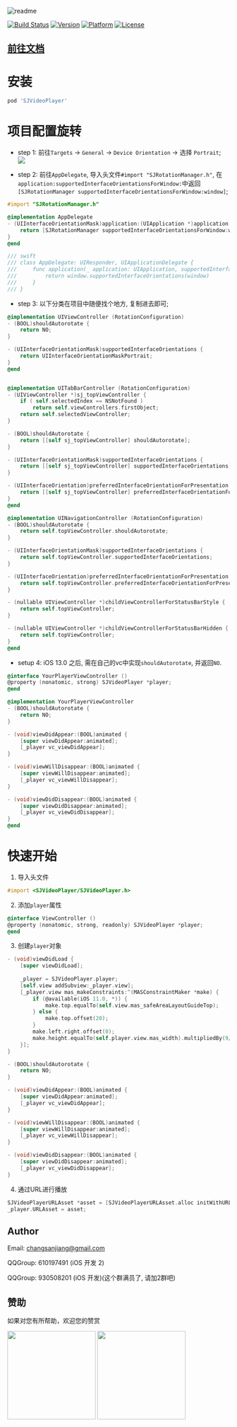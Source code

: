 ![readme](https://user-images.githubusercontent.com/37614260/43947531-922a0712-9cb2-11e8-8f8d-4823a21308d3.png)

[![Build Status](https://travis-ci.org/changsanjiang/SJVideoPlayer.svg?branch=master)](https://travis-ci.org/changsanjiang/SJVideoPlayer)
[![Version](https://img.shields.io/cocoapods/v/SJVideoPlayer.svg?style=flat)](https://cocoapods.org/pods/SJVideoPlayer)
[![Platform](https://img.shields.io/badge/platform-iOS-blue.svg)](https://github.com/changsanjiang)
[![License](https://img.shields.io/github/license/changsanjiang/SJVideoPlayer.svg)](https://github.com/changsanjiang/SJVideoPlayer/blob/master/LICENSE.md)

## [前往文档](https://github.com/changsanjiang/SJVideoPlayer/wiki)

# 安装
 
```ruby
pod 'SJVideoPlayer'
```

# 项目配置旋转

- step 1:
前往`Targets` -> `General` -> `Device Orientation` -> 选择 `Portrait`;
![](https://user-images.githubusercontent.com/25744224/101907041-ebdb2a00-3bf4-11eb-8d90-6faf1f9a73c8.png)

- step 2:
前往`AppDelegate`, 导入头文件`#import "SJRotationManager.h"`, 在`application:supportedInterfaceOrientationsForWindow:`中返回`[SJRotationManager supportedInterfaceOrientationsForWindow:window]`;
```Objective-C
#import "SJRotationManager.h"

@implementation AppDelegate
- (UIInterfaceOrientationMask)application:(UIApplication *)application supportedInterfaceOrientationsForWindow:(UIWindow *)window {
    return [SJRotationManager supportedInterfaceOrientationsForWindow:window];
}
@end

/// swift
/// class AppDelegate: UIResponder, UIApplicationDelegate {
///     func application(_ application: UIApplication, supportedInterfaceOrientationsFor window: UIWindow?) -> /// UIInterfaceOrientationMask {
///         return window.supportedInterfaceOrientations(window)
///     }
/// }
```

- step 3:
以下分类在项目中随便找个地方, 复制进去即可;
```Objective-C
@implementation UIViewController (RotationConfiguration)
- (BOOL)shouldAutorotate { 
    return NO;
}

- (UIInterfaceOrientationMask)supportedInterfaceOrientations {
    return UIInterfaceOrientationMaskPortrait;
}
@end


@implementation UITabBarController (RotationConfiguration)
- (UIViewController *)sj_topViewController {
    if ( self.selectedIndex == NSNotFound )
        return self.viewControllers.firstObject;
    return self.selectedViewController;
}

- (BOOL)shouldAutorotate {
    return [[self sj_topViewController] shouldAutorotate];
}

- (UIInterfaceOrientationMask)supportedInterfaceOrientations {
    return [[self sj_topViewController] supportedInterfaceOrientations];
}

- (UIInterfaceOrientation)preferredInterfaceOrientationForPresentation {
    return [[self sj_topViewController] preferredInterfaceOrientationForPresentation];
}
@end

@implementation UINavigationController (RotationConfiguration)
- (BOOL)shouldAutorotate {
    return self.topViewController.shouldAutorotate;
}

- (UIInterfaceOrientationMask)supportedInterfaceOrientations {
    return self.topViewController.supportedInterfaceOrientations;
}

- (UIInterfaceOrientation)preferredInterfaceOrientationForPresentation {
    return self.topViewController.preferredInterfaceOrientationForPresentation;
}

- (nullable UIViewController *)childViewControllerForStatusBarStyle {
    return self.topViewController;
}

- (nullable UIViewController *)childViewControllerForStatusBarHidden {
    return self.topViewController;
}
@end
``` 

- setup 4: iOS 13.0 之后, 需在自己的vc中实现`shouldAutorotate`, 并返回`NO`.
```Objective-C
@interface YourPlayerViewController ()
@property (nonatomic, strong) SJVideoPlayer *player;
@end

@implementation YourPlayerViewController 
- (BOOL)shouldAutorotate { 
    return NO;
} 

- (void)viewDidAppear:(BOOL)animated {
    [super viewDidAppear:animated];
    [_player vc_viewDidAppear]; 
}

- (void)viewWillDisappear:(BOOL)animated {
    [super viewWillDisappear:animated]; 
    [_player vc_viewWillDisappear];
}

- (void)viewDidDisappear:(BOOL)animated {
    [super viewDidDisappear:animated];
    [_player vc_viewDidDisappear]; 
}
@end
```

# 快速开始

1. 导入头文件
```Objective-C
#import <SJVideoPlayer/SJVideoPlayer.h>
```

2. 添加`player`属性
```Objective-C
@interface ViewController ()
@property (nonatomic, strong, readonly) SJVideoPlayer *player;
@end
```

3. 创建`player`对象
```Objective-C
- (void)viewDidLoad {
    [super viewDidLoad];
    
    _player = SJVideoPlayer.player;
    [self.view addSubview:_player.view];
    [_player.view mas_makeConstraints:^(MASConstraintMaker *make) {
        if (@available(iOS 11.0, *)) {
            make.top.equalTo(self.view.mas_safeAreaLayoutGuideTop);
        } else {
            make.top.offset(20);
        }
        make.left.right.offset(0);
        make.height.equalTo(self.player.view.mas_width).multipliedBy(9/16.0);
    }];
}

- (BOOL)shouldAutorotate {
    return NO;
}

- (void)viewDidAppear:(BOOL)animated {
    [super viewDidAppear:animated];
    [_player vc_viewDidAppear];
}

- (void)viewWillDisappear:(BOOL)animated {
    [super viewWillDisappear:animated];
    [_player vc_viewWillDisappear];
}

- (void)viewDidDisappear:(BOOL)animated {
    [super viewDidDisappear:animated];
    [_player vc_viewDidDisappear];
}
```

4. 通过URL进行播放
```Objective-C
SJVideoPlayerURLAsset *asset = [SJVideoPlayerURLAsset.alloc initWithURL:_media.URL];
_player.URLAsset = asset;
```

## Author

Email: changsanjiang@gmail.com

QQGroup: 610197491 (iOS 开发 2)

QQGroup: 930508201 (iOS 开发)(这个群满员了, 请加2群吧)

## 赞助
如果对您有所帮助，欢迎您的赞赏

<img src="https://github.com/changsanjiang/SJBaseVideoPlayer/blob/master/Project/Project/imgs/thanks_zfb.JPG?raw=true" width="200">
<img src="https://github.com/changsanjiang/SJBaseVideoPlayer/blob/master/Project/Project/imgs/thanks_wechat.JPG?raw=true" width="200">
